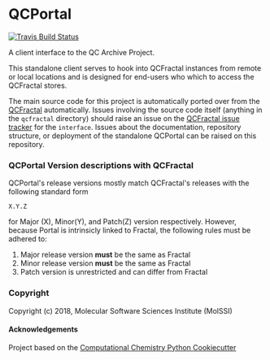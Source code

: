 QCPortal
==============================
[//]: # (Badges)
[![Travis Build Status](https://api.travis-ci.org/MolSSI/QCPortal.png)](https://travis-ci.org/MolSSI/QCPortal)

A client interface to the QC Archive Project.

This standalone client serves to hook into QCFractal instances from remote or local 
locations and is designed for end-users who which to access the QCFractal stores.

The main source code for this project is automatically ported over from the 
[QCFractal](https://github.com/molssi/qcfractal) automatically. Issues involving 
the source code itself (anything in the `qcfractal` directory) should raise an issue 
on the [QCFractal issue tracker](https://github.com/MolSSI/QCFractal/issues/new/choose) 
for the `interface`. Issues about the documentation, repository structure, or deployment 
of the standalone QCPortal can be raised on this repository. 

### QCPortal Version descriptions with QCFractal

QCPortal's release versions mostly match QCFractal's releases with the following standard form

```X.Y.Z```

for Major (X), Minor(Y), and Patch(Z) version respectively. However, because Portal is intrinsicly linked to
Fractal, the following rules must be adhered to:
1. Major release version **must** be the same as Fractal
2. Minor release version **must** be the same as Fractal
3. Patch version is unrestricted and can differ from Fractal

### Copyright

Copyright (c) 2018, Molecular Software Sciences Institute (MolSSI)  


#### Acknowledgements
 
Project based on the 
[Computational Chemistry Python Cookiecutter](https://github.com/choderalab/cookiecutter-python-comp-chem)

